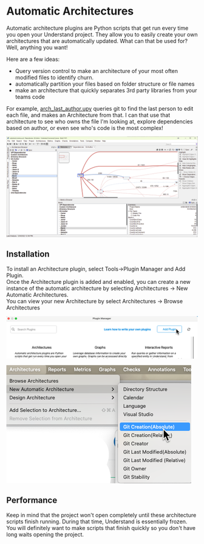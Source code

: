 # Automatic Architectures

Automatic architecture plugins are Python scripts that get run every time you open your Understand project. They allow you to easily create your own architectures that are automatically updated. What can that be used for? Well, anything you want!

Here are a few ideas:
 - Query version control to make an architecture of your most often modified files to identify churn.
 - automatically partition your files based on folder structure or file names
 - make an architecture that quickly separates 3rd party libraries from your teams code

For example, [arch_last_author.upy](../Solutions/git/arch_last_author.upy) queries git to find the last person to edit each file, and makes an Architecture from that. I can that use that architecture to see who owns the file I'm looking at, explore dependencies based on author, or even see who's code is the most complex!

![image](.doc/206825252-1d7c2f5f-038c-4196-874d-e32475e798d0.png)


## Installation
To install an Architecture plugin, select Tools->Plugin Manager and Add Plugin.  
Once the Architecture plugin is added and enabled, you can create a new instance of the automatic architecture by selecting Architectures -> New Automatic Architectures.  
You can view your new Architecture by select Architectures -> Browse Architectures


![image](.doc/add_plugin.png)

![image](.doc/new_arch.png) 

## Performance
Keep in mind that the project won't open completely until these architecture scripts finish running. During that time, Understand is essentially frozen. You will definitely want to make scripts that finish quickly so you don't have long waits opening the project.

